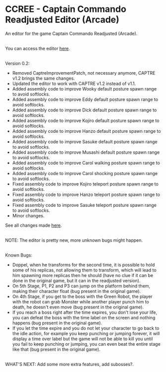 # CCREE - Captain Commando Readjusted Editor (Arcade)
An editor for the game Captain Commando Readjusted (Arcade).
<br/><br/>

You can access the editor [here](https://gamehackfan.github.io/ccree/).
<br/><br/>

Version 0.2:
- Removed CaptreImprovementPatch, not necessary anymore, CAPTRE v1.2 brings the same changes.
- Updated the editor to work with CAPTRE v1.2 instead of v1.1.
- Added assembly code to improve Wooky default posture spawn range to avoid softlocks.
- Added assembly code to improve Eddy default posture spawn range to avoid softlocks.
- Added assembly code to improve Dick default posture spawn range to avoid softlocks.
- Added assembly code to improve Kojiro default posture spawn range to avoid softlocks.
- Added assembly code to improve Hanzo default posture spawn range to avoid softlocks.
- Added assembly code to improve Sasuke default posture spawn range to avoid softlocks.
- Added assembly code to improve Musashi default posture spawn range to avoid softlocks.
- Added assembly code to improve Carol walking posture spawn range to avoid softlocks.
- Added assembly code to improve Carol shocking posture spawn range to avoid softlocks.
- Fixed assembly code to improve Kojiro teleport posture spawn range to avoid softlocks.
- Fixed assembly code to improve Hanzo teleport posture spawn range to avoid softlocks.
- Fixed assembly code to improve Sasuke teleport posture spawn range to avoid softlocks.
- Minor changes.

See all changes made [here](https://github.com/GameHackFan/ccree/blob/main/changelog).
<br/><br/>

NOTE: The editor is pretty new, more unknown bugs might happen.
<br/><br/>

Known Bugs:
- Doppel, when he transforms for the second time, it is possible to hold some of his replicas, not allowing them to transform, which will lead to him spawning more replicas then he should (have no clue if it can be done in the original game, but it can in the readjusted version).
- On 5th Stage, P1, P2 and P3 can jump on the platform behind them, making their character float
(bug present in the original game).
- On 4th Stage, if you get to the boss with the Green Robot, the player with the robot can grab Monster while another player punch him to death, he doesn't even move (bug present in the original game).
- If you reach a boss right after the time expires, you don't lose your life, you can defeat the boss with the time label on the screen and nothing happens (bug present in the original game).
- If you let the time expire and you do not let your character to go back to the idle action, for example you keep punching or jumping forever, it will display a time over label but the game will not be able to kill you until you fail to keep punching or jumping, you can even beat the entire stage like that (bug present in the original game).
<br/><br/>


WHAT'S NEXT: Add some more extra features, add subosses?.
